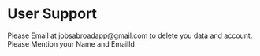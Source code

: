 # User Support
Please Email at jobsabroadapp@gmail.com to delete you data and account.
Please Mention your Name and EmailId 
